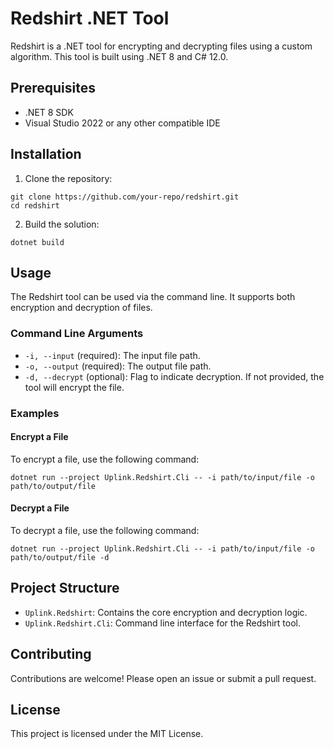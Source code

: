 # Redshirt .NET Tool

Redshirt is a .NET tool for encrypting and decrypting files using a custom algorithm. This tool is built using .NET 8 and C# 12.0.

## Prerequisites

- .NET 8 SDK
- Visual Studio 2022 or any other compatible IDE

## Installation

1. Clone the repository:

```
git clone https://github.com/your-repo/redshirt.git
cd redshirt
```

2. Build the solution:

```
dotnet build
```

## Usage

The Redshirt tool can be used via the command line. It supports both encryption and decryption of files.

### Command Line Arguments

- `-i, --input` (required): The input file path.
- `-o, --output` (required): The output file path.
- `-d, --decrypt` (optional): Flag to indicate decryption. If not provided, the tool will encrypt the file.

### Examples

#### Encrypt a File

To encrypt a file, use the following command:

```
dotnet run --project Uplink.Redshirt.Cli -- -i path/to/input/file -o path/to/output/file
```

#### Decrypt a File

To decrypt a file, use the following command:

```
dotnet run --project Uplink.Redshirt.Cli -- -i path/to/input/file -o path/to/output/file -d
```

## Project Structure

- `Uplink.Redshirt`: Contains the core encryption and decryption logic.
- `Uplink.Redshirt.Cli`: Command line interface for the Redshirt tool.

## Contributing

Contributions are welcome! Please open an issue or submit a pull request.

## License

This project is licensed under the MIT License.